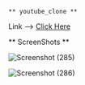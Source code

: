  	** youtube_clone **
  
 Link --> [Click Here](https://youtube-clone-nitin.netlify.app/)

** ScreenShots **

![Screenshot (285)](https://user-images.githubusercontent.com/95009807/183998880-9884c2b2-36dd-4c9b-85d9-4fca11b34d52.png)

![Screenshot (286)](https://user-images.githubusercontent.com/95009807/183998926-6dc2246f-11e5-4b38-9777-41bbb7f90409.png)
